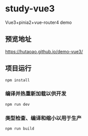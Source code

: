 # study-vue3

Vue3+pinia2+vue-router4 demo

## 预览地址

https://hutaoao.github.io/demo-vue3/

## 项目运行

```sh
npm install
```

### 编译并热重新加载以供开发

```sh
npm run dev
```

### 类型检查、编译和缩小以用于生产

```sh
npm run build
```
